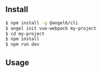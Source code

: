 ## Install

``` bash
$ npm install -g @angel6/cli
$ angel init vue-webpack my-project
$ cd my-project
$ npm install
$ npm run dev
```

## Usage


